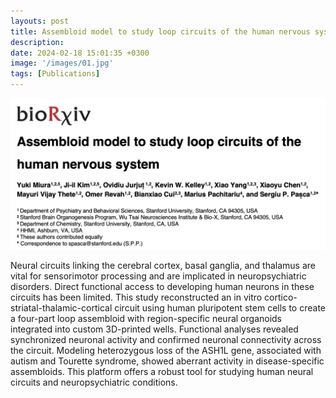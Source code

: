 ```yaml
---
layouts: post
title: Assembloid model to study loop circuits of the human nervous system
description:
date: 2024-02-18 15:01:35 +0300
image: '/images/01.jpg'
tags: [Publications]
---
```


![Paper](/images/Miura_and_Kim_bioRxiv_2024.png)

Neural circuits linking the cerebral cortex, basal ganglia, and thalamus are vital for sensorimotor processing and are implicated in neuropsychiatric disorders. Direct functional access to developing human neurons in these circuits has been limited. This study reconstructed an in vitro cortico-striatal-thalamic-cortical circuit using human pluripotent stem cells to create a four-part loop assembloid with region-specific neural organoids integrated into custom 3D-printed wells.  Functional analyses revealed synchronized neuronal activity and confirmed neuronal connectivity across the circuit. Modeling heterozygous loss of the ASH1L gene, associated with autism and Tourette syndrome, showed aberrant activity in disease-specific assembloids. This platform offers a robust tool for studying human neural circuits and neuropsychiatric conditions.
